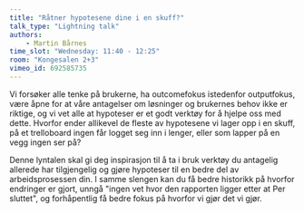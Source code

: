 ```yaml
---
title: "Råtner hypotesene dine i en skuff?"
talk_type: "Lightning talk"
authors:
    - Martin Bårnes
time_slot: "Wednesday: 11:40 - 12:25"
room: "Kongesalen 2+3"
vimeo_id: 692585735
---
```

Vi forsøker alle tenke på brukerne, ha outcomefokus istedenfor outputfokus, være åpne for at våre antagelser om løsninger og brukernes behov ikke er riktige, og vi vet alle at hypoteser er et godt verktøy for å hjelpe oss med dette.
Hvorfor ender allikevel de fleste av hypotesene vi lager opp i en skuff, på et trelloboard ingen får logget seg inn i lenger, eller som lapper på en vegg ingen ser på?

Denne lyntalen skal gi deg inspirasjon til å ta i bruk verktøy du antagelig allerede har tilgjengelig og gjøre hypoteser til en bedre del av arbeidsprosessen din.
I samme slengen kan du få bedre historikk på hvorfor endringer er gjort, unngå "ingen vet hvor den rapporten ligger etter at Per sluttet", og forhåpentlig få bedre fokus på hvorfor vi gjør det vi gjør.
